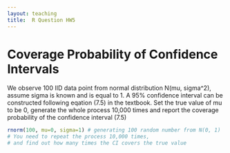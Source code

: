 ```yaml
---
layout: teaching
title:  R Question HW5
---
```


# Coverage Probability of Confidence Intervals #

We observe 100 IID data point from normal distribution N(mu, sigma^2), assume sigma is known and is equal to 1. A 95% confidence interval can be constructed following eqation (7.5) in the textbook. Set the true value of mu to be 0, generate the whole process 10,000 times and report the coverage probability of the confidence interval (7.5)

```r
rnorm(100, mu=0, sigma=1) # generating 100 random number from N(0, 1)
# You need to repeat the process 10,000 times,
# and find out how many times the CI covers the true value
```
